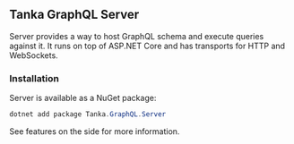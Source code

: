 ## Tanka GraphQL Server

Server provides a way to host GraphQL schema and execute queries against it. It runs on top
of ASP.NET Core and has transports for HTTP and WebSockets.

### Installation

Server is available as a NuGet package:

```csharp
dotnet add package Tanka.GraphQL.Server
```

See features on the side for more information.